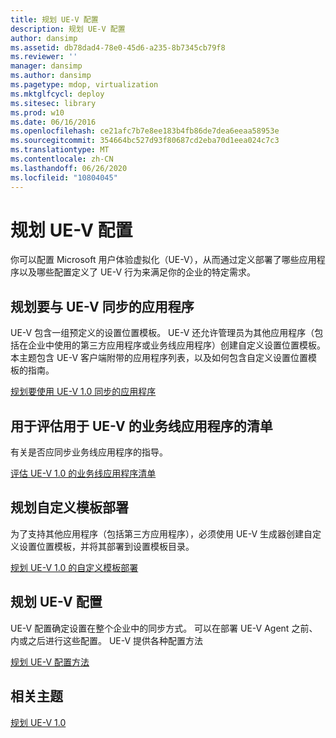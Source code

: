 ```yaml
---
title: 规划 UE-V 配置
description: 规划 UE-V 配置
author: dansimp
ms.assetid: db78dad4-78e0-45d6-a235-8b7345cb79f8
ms.reviewer: ''
manager: dansimp
ms.author: dansimp
ms.pagetype: mdop, virtualization
ms.mktglfcycl: deploy
ms.sitesec: library
ms.prod: w10
ms.date: 06/16/2016
ms.openlocfilehash: ce21afc7b7e8ee183b4fb86de7dea6eeaa58953e
ms.sourcegitcommit: 354664bc527d93f80687cd2eba70d1eea024c7c3
ms.translationtype: MT
ms.contentlocale: zh-CN
ms.lasthandoff: 06/26/2020
ms.locfileid: "10804045"
---
```

# 规划 UE-V 配置


你可以配置 Microsoft 用户体验虚拟化（UE-V），从而通过定义部署了哪些应用程序以及哪些配置定义了 UE-V 行为来满足你的企业的特定需求。

## 规划要与 UE-V 同步的应用程序


UE-V 包含一组预定义的设置位置模板。 UE-V 还允许管理员为其他应用程序（包括在企业中使用的第三方应用程序或业务线应用程序）创建自定义设置位置模板。 本主题包含 UE-V 客户端附带的应用程序列表，以及如何包含自定义设置位置模板的指南。

[规划要使用 UE-V 1.0 同步的应用程序](planning-which-applications-to-synchronize-with-ue-v-10.md)

## 用于评估用于 UE-V 的业务线应用程序的清单


有关是否应同步业务线应用程序的指导。

[评估 UE-V 1.0 的业务线应用程序清单](checklist-for-evaluating-line-of-business-applications-for-ue-v-10.md)

## 规划自定义模板部署


为了支持其他应用程序（包括第三方应用程序），必须使用 UE-V 生成器创建自定义设置位置模板，并将其部署到设置模板目录。

[规划 UE-V 1.0 的自定义模板部署](planning-for-custom-template-deployment-for-ue-v-10.md)

## 规划 UE-V 配置


UE-V 配置确定设置在整个企业中的同步方式。 可以在部署 UE-V Agent 之前、内或之后进行这些配置。 UE-V 提供各种配置方法

[规划 UE-V 配置方法](planning-for-ue-v-configuration-methods.md)

## 相关主题


[规划 UE-V 1.0](planning-for-ue-v-10.md)

 

 





